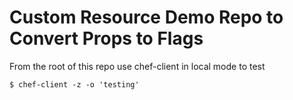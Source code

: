 # Custom Resource Demo Repo to Convert Props to Flags

From the root of this repo use chef-client in local mode to test

`$ chef-client -z -o 'testing'`
